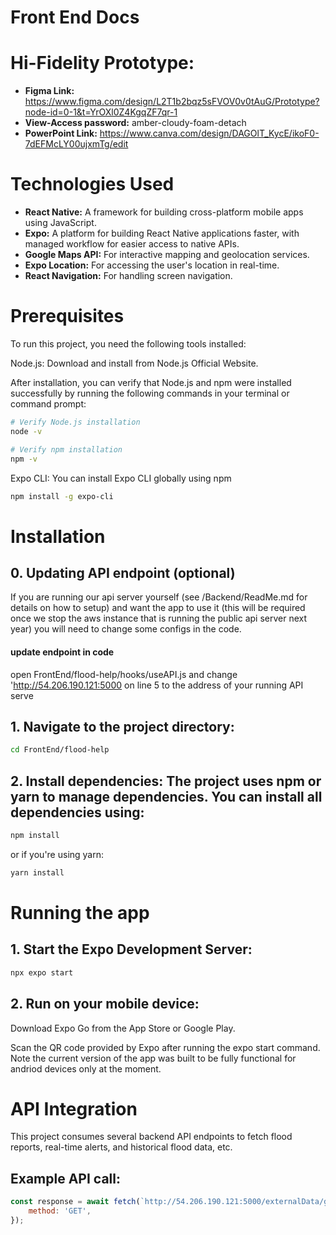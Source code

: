 # Front End Docs

# Hi-Fidelity Prototype: 
- **Figma Link:** https://www.figma.com/design/L2T1b2bqz5sFVOV0v0tAuG/Prototype?node-id=0-1&t=YrOXl0Z4KgqZF7qr-1
- **View-Access password:** amber-cloudy-foam-detach
- **PowerPoint Link:** https://www.canva.com/design/DAGOlT_KycE/ikoF0-7dEFMcLY00ujxmTg/edit

# Technologies Used

- **React Native:** A framework for building cross-platform mobile apps using JavaScript.
- **Expo:** A platform for building React Native applications faster, with managed workflow for easier access to native APIs.
- **Google Maps API:** For interactive mapping and geolocation services.
- **Expo Location:** For accessing the user's location in real-time.
- **React Navigation:** For handling screen navigation.

# Prerequisites

To run this project, you need the following tools installed:

Node.js: Download and install from Node.js Official Website.

After installation, you can verify that Node.js and npm were installed successfully by running the following commands in your terminal or command prompt:

``` bash
# Verify Node.js installation
node -v
```

``` bash
# Verify npm installation
npm -v
```

Expo CLI: You can install Expo CLI globally using npm

``` bash
npm install -g expo-cli
```

# Installation

## 0. Updating API endpoint (optional)
If you are running our api server yourself (see /Backend/ReadMe.md for details on how to setup) and want the app to use it (this will be required once we stop the aws instance that is running the public api server next year) you will need to change some configs in the code. 
#### update endpoint in code
open FrontEnd/flood-help/hooks/useAPI.js and change 'http://54.206.190.121:5000 on line 5 to the address of your running API serve

## 1. Navigate to the project directory:

``` bash
cd FrontEnd/flood-help
```

## 2. Install dependencies: The project uses npm or yarn to manage dependencies. You can install all dependencies using:

``` bash
npm install
```

or if you're using yarn:

``` bash
yarn install
```

# Running the app

## 1. Start the Expo Development Server:

``` bash
npx expo start
```

## 2. Run on your mobile device:

Download Expo Go from the App Store or Google Play.

Scan the QR code provided by Expo after running the expo start command. Note the current version of the app was built to be fully functional for andriod devices only at the moment.

# API Integration

This project consumes several backend API endpoints to fetch flood reports, real-time alerts, and historical flood data, etc. 

## Example API call:

``` javascript
const response = await fetch(`http://54.206.190.121:5000/externalData/get_alerts`, {
    method: 'GET',
});
```
